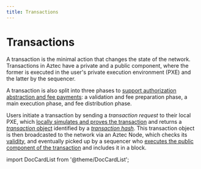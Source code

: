 ```yaml
---
title: Transactions
---
```


# Transactions

A transaction is the minimal action that changes the state of the network. Transactions in Aztec have a private and a public component, where the former is executed in the user's private execution environment (PXE) and the latter by the sequencer.

A transaction is also split into three phases to [support authorization abstraction and fee payments](../gas-and-fees/gas-and-fees.md#fees): a validation and fee preparation phase, a main execution phase, and fee distribution phase.

Users initiate a transaction by sending a _transaction request_ to their local PXE, which [locally simulates and proves the transaction](./local-execution.md) and returns a [_transaction_ object](./tx-object.md) identified by a [_transaction hash_](./tx-object.md#transaction-hash). This transaction object is then broadcasted to the network via an Aztec Node, which checks its [validity](./validity.md), and eventually picked up by a sequencer who [executes the public component of the transaction](./public-execution.md) and includes it in a block.

import DocCardList from '@theme/DocCardList';

<DocCardList />
